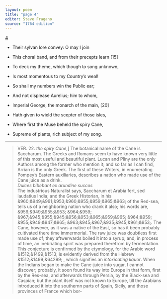 ```yaml
---
layout: poem
title: "page 4"
editor: Steve Fragano
source: "1764 edition"
---
```


[4]()

- Their sylvan lore convey: O may I join 
- This choral band, and from their precepts learn \[15]
- To deck my theme, which though to song unknown,
- Is most momentous to my Country’s weal!

- So shall my numbers win the Public ear;
- And not displease Aurelius; him to whom,
- Imperial George, the monarch of the main, \[20]
- Hath given to wield the scepter of those isles,
- Where first the Muse beheld the spiry Cane,
- Supreme of plants, rich subject of my song.

---

> VER. 22. *the spiry Cane*,\] The botanical name of the Cane is Saccharum. The Greeks and Romans seem to have known very little of this most useful and beautiful plant. Lucan and Pliny are the only Authors among the former who mention it; and so far as I can find, Arrian is the only Greek. The first of these Writers, in enumerating Pompey’s Eastern auxiliaries, describes a nation who made use of the Cane juice as a drink.      
*Dulces bibebant ex arundine succos*  
The industrious Naturalist says, Saccharum et Arabia fert, sed laudatius India; and the Greek Historian, in his &960;&949;&961;&953;&960;&955;&959;&965;&963; of the Red-sea, tells us of a neighboring nation who drank it also; his words are, &956;&949;&955;&953; &964;&959; &967;&945;&955;&945;&956;&953;&965;&959;&965; &964;&959; &955;&949;&947;&965; &963;&945;&967;&935;&945;&961;&953;. The Cane, however, as it was a native of the East, so has it been probably cultivated there time immermorial. The raw juice was doubtless first made use of; they aftwerwards boiled it into a syrup; and, in process of time, an inebriating spirit was prepared therefrom by fermentation. This conjecture is confirmed by the etymology, for the Arabic word &1512;&1499;&1513; is evidently derived from the Hebrew &1512;&1499;&64299; , which signifies an *intoxicating liquor*. When the Indians began to make the Cane-juice into sugar, I cannot discover; probably, it soon found its way into Europe in that form, first by the Res-sea, and afterwards through Persia, by the Black-sea and Caspian; but the plant itself was not known to Europe, till the Arabians introduced it into the southernn parts of Spain, Sicily, and those provinces of France which bor-  